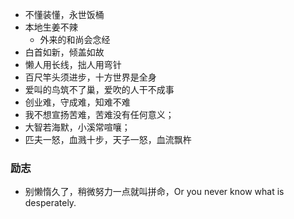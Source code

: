 * 不懂装懂，永世饭桶
* 本地生姜不辣
  * 外来的和尚会念经
* 白首如新，倾盖如故
* 懒人用长线，拙人用弯针
* 百尺竿头须进步，十方世界是全身
* 爱叫的鸟筑不了巢，爱吹的人干不成事
* 创业难，守成难，知难不难
* 我不想宣扬苦难，苦难没有任何意义；
* 大智若海默，小溪常喧嚷；
* 匹夫一怒，血溅十步，天子一怒，血流飘杵


### 励志
* 别懒惰久了，稍微努力一点就叫拼命，Or you never know what is desperately.
